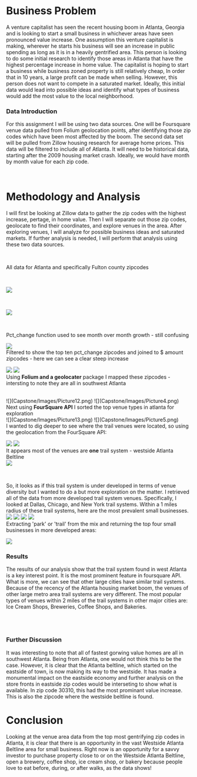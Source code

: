 

# Business Problem 


  A venture capitalist has seen the recent housing boom in Atlanta, Georgia and is looking to start a small business in whichever areas have seen pronounced value increase. One assumption this venture capitalist is making, wherever he starts his business will see an increase in public spending as long as it is in a heavily gentrified area. This person is looking to do some initial research to identify those areas in Atlanta that have the highest percentage increase in home value. 
The capitalist is hoping to start a business while business zoned property is still relatively cheap, In order that in 10 years, a large profit can be made when selling. However, this person does not want to compete in a saturated market. Ideally, this initial data would lead into possible ideas and identify what types of business would add the most value to the local neighborhood. 

### Data Introduction

For this assignment I will be using two data sources. One will be Foursquare venue data pulled from Folium geolocation points, after identifying those zip codes which have been most affected by the boom. The second data set will be pulled from Zillow housing research for average home prices. This data will be filtered to include all of Atlanta. It will need to be historical data, starting after the 2009 housing market crash. Ideally, we would have month by month value for each zip code. 

<br />


# Methodology and Analysis 

I will first be looking at Zillow data to gather the zip codes with the highest increase, pertage, in home value. Then I will separate out those zip codes, geolocate to find their coordinates, and explore venues in the area. After exploring venues, I will analyze for possible business ideas and saturated markets. If further analysis is needed, I will perform that analysis using these two data sources.

<br />

All data for Atlanta and specifically Fulton county zipcodes

<br />

![](Capstone/Images/Picture10.png)

<br />

![](Capstone/Images/Picture1.png)

</br>

Pct_change function used to see month over month growth - still confusing

![](Capstone/Images/Picture2.png)
<br />
Filtered to show the top ten pct_change zipcodes and joined to $ amount zipcodes - here we can see a clear steep increase
<br />

![](Capstone/Images/Picture11.png)
![](Capstone/Images/Picture3.png)
<br />
Using <b>Folium and a geolocater</b> package I mapped these zipcodes - intersting to note they are all in southwest Atlanta

<br />
![](Capstone/Images/Picture12.png)
![](Capstone/Images/Picture4.png)
<br />
Next using <b>FourSquare API</b> I sorted the top venue types in atlanta for exploration
<br />
![](Capstone/Images/Picture13.png)
![](Capstone/Images/Picture5.png)
<br />
I wanted to dig deeper to see where the trail venues were located, so using the geolocation from the FourSquare API:
<br />

![](Capstone/Images/Picture14.png)
![](Capstone/Images/Picture6.png)
<br />
It appears most of the venues are <b>one</b> trail system - westside Atlanta Beltline
<br />
![](Capstone/Images/Picture7.png)

<br />

So, it looks as if this trail system is  under developed in terms of venue diversity but I wanted to do a but more exploration on the matter. I retrieved all of the data from more developed trail system venues. Specifically, I looked at Dallas, Chicago, and New York trail systems. Within a 1 miles radius of these trail systems, here are the most prevalent small businesses. 
</br>
![](Capstone/Images/Picture15.png)
![](Capstone/Images/Picture16.png)
![](Capstone/Images/Picture17.png)
![](Capstone/Images/Picture8.png)
<br />
Extracting 'park' or 'trail' from the mix and returning the top four small businesses in more developed areas:

![](Capstone/Images/Picture9.png)


### Results

The results of our analysis show that the trail system found in west Atlanta is a key interest point. It is the most prominent feature in foursquare API. What is more, we can see that other large cities have similar trail systems. Because of the recency of the Atlanta housing market boom, the venues of other large metro area trail systems are very different. The most popular types of venues within 2 miles of the trail systems in other major cities are: Ice Cream Shops, Breweries, Coffee Shops, and Bakeries. 

<br />
<br />

### Further Discussion 

It was interesting to note that all of fastest gorwing value homes are all in southwest Atlanta. Being from Atlanta, one would not think this to be the case. However, it is clear that the Atlanta beltline, which started on the eastside of town, is now making its way to the westside. It has made a monumental impact on the eastside economy and further analysis on the store fronts in eastside zip codes would be interseting to show what is available. In zip code 30310, this had the most prominant value increase. This is also the zipcode where the westside beltline is found.

# Conclusion 

Looking at the venue area data from the top most gentrifying zip codes in Atlanta, it is clear that there is an opportunity in the vast Westside Atlanta Beltline area for small business. Right now is an opportunity for a savvy investor to purchase property close to or on the Westside Atlanta Beltline, open a brewery, coffee shop, ice cream shop, or bakery because people love to eat before, during, or after walks, as the data shows!


